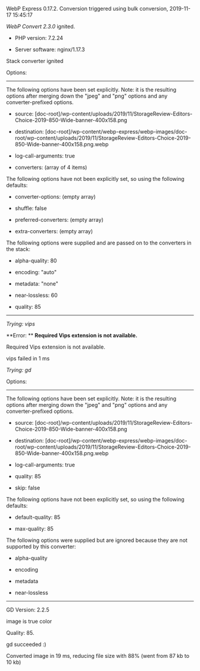 WebP Express 0.17.2. Conversion triggered using bulk conversion, 2019-11-17 15:45:17

*WebP Convert 2.3.0*  ignited.
- PHP version: 7.2.24
- Server software: nginx/1.17.3

Stack converter ignited

Options:
------------
The following options have been set explicitly. Note: it is the resulting options after merging down the "jpeg" and "png" options and any converter-prefixed options.
- source: [doc-root]/wp-content/uploads/2019/11/StorageReview-Editors-Choice-2019-850-Wide-banner-400x158.png
- destination: [doc-root]/wp-content/webp-express/webp-images/doc-root/wp-content/uploads/2019/11/StorageReview-Editors-Choice-2019-850-Wide-banner-400x158.png.webp
- log-call-arguments: true
- converters: (array of 4 items)

The following options have not been explicitly set, so using the following defaults:
- converter-options: (empty array)
- shuffle: false
- preferred-converters: (empty array)
- extra-converters: (empty array)

The following options were supplied and are passed on to the converters in the stack:
- alpha-quality: 80
- encoding: "auto"
- metadata: "none"
- near-lossless: 60
- quality: 85
------------


*Trying: vips* 

**Error: ** **Required Vips extension is not available.** 
Required Vips extension is not available.
vips failed in 1 ms

*Trying: gd* 

Options:
------------
The following options have been set explicitly. Note: it is the resulting options after merging down the "jpeg" and "png" options and any converter-prefixed options.
- source: [doc-root]/wp-content/uploads/2019/11/StorageReview-Editors-Choice-2019-850-Wide-banner-400x158.png
- destination: [doc-root]/wp-content/webp-express/webp-images/doc-root/wp-content/uploads/2019/11/StorageReview-Editors-Choice-2019-850-Wide-banner-400x158.png.webp
- log-call-arguments: true
- quality: 85
- skip: false

The following options have not been explicitly set, so using the following defaults:
- default-quality: 85
- max-quality: 85

The following options were supplied but are ignored because they are not supported by this converter:
- alpha-quality
- encoding
- metadata
- near-lossless
------------

GD Version: 2.2.5
image is true color
Quality: 85. 
gd succeeded :)

Converted image in 19 ms, reducing file size with 88% (went from 87 kb to 10 kb)
